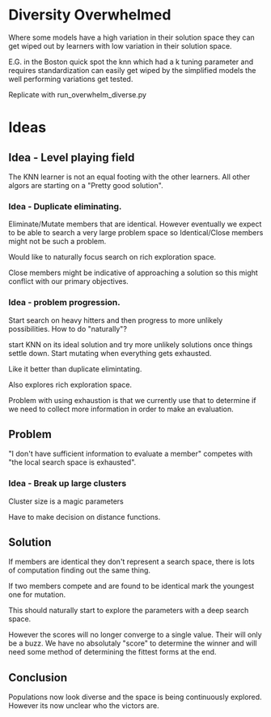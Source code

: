 # Diversity Overwhelmed

Where some models have a high variation in their solution space they can get wiped out by learners
with low variation in their solution space.

E.G. in the Boston quick spot the knn which had a k tuning parameter and requires standardization
can easily get wiped by the simplified models the well performing variations get tested.

Replicate with run_overwhelm_diverse.py

# Ideas

## Idea - Level playing field

The KNN learner is not an equal footing with the other learners. All other algors are starting on a "Pretty good solution".

### Idea - Duplicate eliminating. 

Eliminate/Mutate members that are identical. However eventually we expect to be able to search a very large
problem space so Identical/Close members might not be such a problem.

Would like to naturally focus search on rich exploration space.

Close members might be indicative of approaching a solution so this might conflict with our primary objectives.

### Idea - problem progression.

Start search on heavy hitters and then progress to more unlikely possibilities. How to do "naturally"?

start KNN on its ideal solution and try more unlikely solutions once things settle down. Start mutating when everything gets exhausted.

Like it better than duplicate elimintating.

Also explores rich exploration space.

Problem with using exhaustion is that we currently use that to determine if we need to collect more information in order to make an evaluation.

## Problem

"I don't have sufficient information to evaluate a member" competes with "the local search space is exhausted".

### Idea - Break up large clusters

Cluster size is a magic parameters

Have to make decision on distance functions.

## Solution

If members are identical they don't represent a search space, there is lots of computation finding out the same thing.

If two members compete and are found to be identical mark the youngest one for mutation.

This should naturally start to explore the parameters with a deep search space.

However the scores will no longer converge to a single value. Their will only be a buzz. We have no absolutaly "score" to determine the winner
and will need some method of determining the fittest forms at the end.

## Conclusion

Populations now look diverse and the space is being continuously explored. However its now unclear who the victors are.


